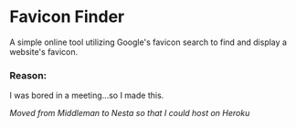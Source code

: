 # Favicon Finder

A simple online tool utilizing Google's favicon search to find and display a website's favicon.

### Reason:

I was bored in a meeting...so I made this.

*Moved from Middleman to Nesta so that I could host on Heroku*